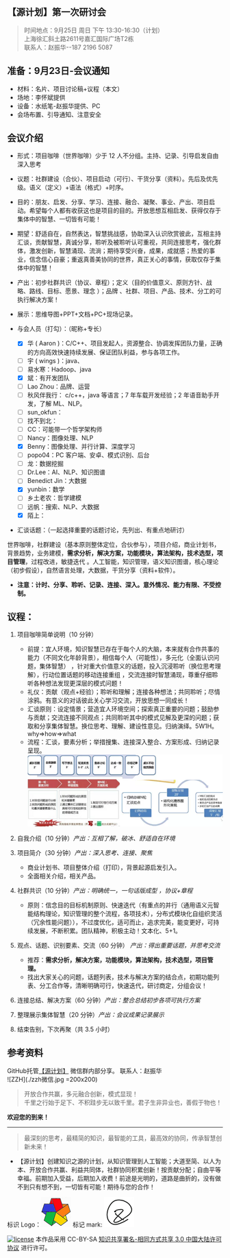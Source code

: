 【源计划】第一次研讨会
----------------------------

> 时间地点：9月25日 周日 下午 13:30-16:30（计划）  
> 上海徐汇斜土路2611号嘉汇国际广场T2栋  
> 联系人：赵振华--187 2196 5087  

## 准备：9月23日-会议通知

  - 材料：名片、项目讨论稿+议程（本文）
  - 场地：李怀斌提供
  - 设备：水纸笔-赵振华提供、PC
  - 会场布置、引导通知、注意安全

## 会议介绍

  - 形式：项目咖啡（世界咖啡）少于 12 人不分组。主持、记录、引导启发自由深入思考
  - 议题：社群建设（合伙）、项目启动（可行）、干货分享（资料）。先后及优先级。语义（定义）+语法（格式）+时序。
  - 目的：朋友、启发、分享、学习、连接、融合、凝聚、事业、产出、项目启动。希望每个人都有收获这也是项目的目的。开放思想互相启发、获得仅存于集体中的智慧、一切皆有可能！
  - 期望：舒适自在，自然表达，智慧挑战感，协助深入认识欣赏彼此，互相主持汇谈，贡献智慧，真诚分享，聆听及被聆听认可重视，共同连接思考，强化群体，激发创新，智慧涌现、流淌；期待享受兴奋，成果，成就感；热爱的事业，信念信心自豪；重返真善美协同的世界，真正关心的事情，获取仅存于集体中的智慧！
  - 产出：初步社群共识（协议、章程）；定义（目的价值意义、原则方针、战略、路线、目标、愿景、理念 ）；品牌 、社群、项目、产品、技术、分工的可执行解决方案！
  - 展示：思维导图+PPT+文档+PC+现场记录。
  - 与会人员（打勾）：（昵称+专长）

    - [x] 华 ( Aaron )：C/C++、项目发起人，资源整合、协调发挥团队力量，正确的方向高效快速持续发展、保证团队利益，参与各项工作。
    - [ ] 宇 ( wings )：java、
    - [ ] 易水寒：Hadoop、java
    - [x] 斌：有开发团队
    - [ ] Lao Zhou：品牌、运营
    - [ ] 秋风伴我行： c/c++，java 等语言；7 年车载开发经验；2 年语音助手开发，了解 ML、NLP。
    - [ ] sun_okfun：
    - [ ] 找不到北：
    - [ ] CC：可能带一个哲学架构师
    - [ ] Nancy：图像处理、NLP
    - [x] Benny：图像处理、并行计算、深度学习
    - [ ] popo04：PC 客户端、安卓、模式识别、后台
    - [ ] 龙：数据挖掘
    - [ ] Dr.Lee：AI、NLP、知识图谱
    - [ ] Benedict Jin：大数据
    - [x] yunbin：数学
    - [ ] 乡土老农：哲学建模
    - [ ] 远帆：搜索、NLP、大数据
    - [x] 陌上：

  - 汇谈话题：（一起选择重要的话题讨论，先列出、有重点地研讨）

世界咖啡，社群建设（基本原则整体定位，合伙参与），项目介绍，商业计划书，背景趋势，业务建模，**需求分析，解决方案，功能模块，算法架构，技术选型，项目管理**，过程改进，敏捷迭代 。人工智能，知识管理，语义知识图谱，核心理论（初步假设），自然语言处理，大数据，干货分享（资料+软件）。

  - **注意：计时、分享、聆听、记录、连接、深入。意外情况、能力有限、不受控制。**

## 议程：
  1. 项目咖啡简单说明（10 分钟）

     - 前提：宜人环境，知识智慧已存在于每个人的大脑，本来就有合作共事的能力（不同文化年龄背景），相信每个人（可能性），多元化（全面认识问题，集体智慧） ，针对重大价值意义的话题，投入沉浸聆听（换位思考理解），行动位置话题的移动连接重组 ，交流连接时智慧涌现，尊重仔细聆听各种想法发现更深层的模式问题！
     - 礼仪：贡献（观点+经验）；聆听和理解；连接各种想法；共同聆听；尽情涂鸦。有意义的对话彼此关心学习交流，开放思想一同成长！
     - 汇谈原则：设定情景；营造宜人环境空间；探索真正重要的问题；鼓励参与贡献；交流连接不同观点；共同聆听其中的模式见解及更深的问题；获取和分享集体智慧。换位思考、理解、建设性意见。归纳演绎。5W1H。why=>how=>what
     - 流程：汇谈，要素分析；举措搜集、连接深入整合、方案形成、归纳记录呈现。
       [![LOGO](./world-coffee-Image.png "参考汇谈流程")](http://kmagent.com)

  2. 自我介绍（10 分钟）*产出：互相了解，破冰、舒适自在环境*
  3. 项目简介（30 分钟）*产出：深入思考、连接、聚焦*

      - 商业计划书、项目整体介绍（打印），背景起源启发引入。
      - 全面相关介绍，相关产品。

  4. 社群共识（10 分钟）*产出：明确统一，一句话版成型 ，协议+章程*

     - 原则：信念目的目标机制原则、快速迭代（有重点的并行（通用语义元智能结构理论，知识管理的整个流程，各项技术），分布式模块化自组织灵活（冗余性能问题）），不过度优化，适可而止，追求完美，能变更好，可持续发展，不断积累。团队精神，积极主动！文本化、5+1。

  6. 观点、话题、识别要素、交流（60 分钟） *产出：得出重要话题，并思考交流*

     - 推荐：**需求分析，解决方案，功能模块，算法架构，技术选型，项目管理。**
     - 找出大家关心的问题，话题列表，技术与解决方案的结合点，初期功能列表、分工合作等，清晰明确可行，快速迭代，研讨商定，分组会议！


  7. 连接总结、解决方案（60 分钟）*产出：整合总结初步各项可执行方案*
  8. 整理展示集体智慧（20 分钟）*产出：会议成果记录展示*
  9. 结束告别，下次再聚（共 3.5 小时）

## 参考资料
   GitHub托管[【源计划】]( https://github.com/GYGit/ )
   微信群内部分享。
   联系人：赵振华  
     ![ZZH](./zzh微信.jpg =200x200)

> 开放合作共赢，多元融合创新，模式显现！  
千里之行始于足下、不积跬步无以致千里。君子生非异业也，善假于物也！
 
**欢迎您的到来！**

------------------------------------------------------

> 最深刻的思考，最精简的知识，最智能的工具，最高效的协同，传承智慧创新未来！

- 【源计划】创建知识之源的计划，从知识管理到人工智能；大道至简、以人为本、开放合作共赢、利益共同体，社群协同积累创新！按贡献分配；自由平等幸福。前期加入受益，后期加入收费！前途是光明的，道路是曲折的，没有做不到只有想不到，一切皆有可能！期待与您的合作！

标识 Logo：[![LOGO](../1-core-基础核心/logo-小.png "源计划")](http://kmagent.com)
标记 mark: [![mark](../1-core-基础核心/mark-标记小.png "源计划标记")](http://kmagent.com)

[![license](https://i.creativecommons.org/l/by-sa/3.0/cn/88x31.png "许可协议")](http://creativecommons.org/licenses/by-sa/3.0/cn/)
本作品采用 CC-BY-SA [知识共享署名-相同方式共享 3.0 中国大陆许可协议](http://creativecommons.org/licenses/by-sa/3.0/cn/) 进行许可。
